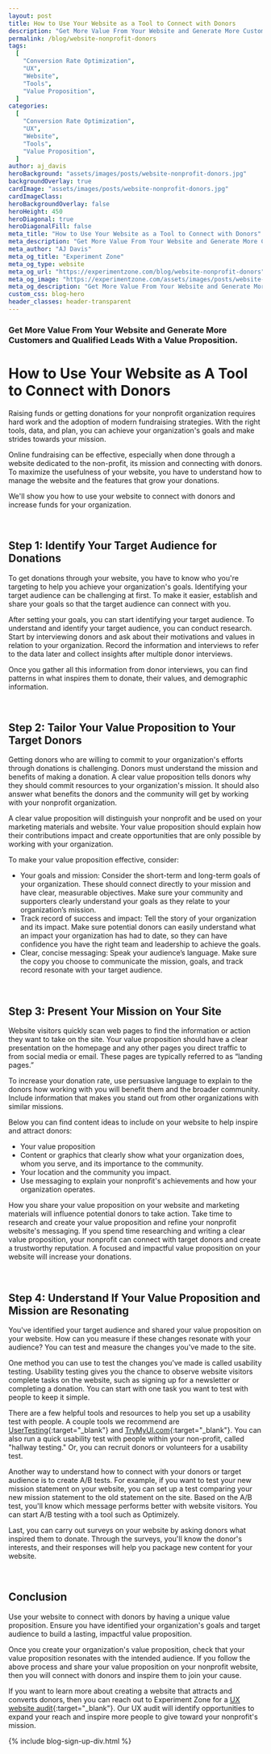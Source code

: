 ```yaml
---
layout: post
title: How to Use Your Website as a Tool to Connect with Donors
description: "Get More Value From Your Website and Generate More Customers and Qualified Leads With a Value Proposition."
permalink: /blog/website-nonprofit-donors
tags:
  [
    "Conversion Rate Optimization",
    "UX",
    "Website",
    "Tools",
    "Value Proposition",
  ]
categories:
  [
    "Conversion Rate Optimization",
    "UX",
    "Website",
    "Tools",
    "Value Proposition",
  ]
author: aj_davis
heroBackground: "assets/images/posts/website-nonprofit-donors.jpg"
backgroundOverlay: true
cardImage: "assets/images/posts/website-nonprofit-donors.jpg"
cardImageClass:
heroBackgroundOverlay: false
heroHeight: 450
heroDiagonal: true
heroDiagonalFill: false
meta_title: "How to Use Your Website as a Tool to Connect with Donors"
meta_description: "Get More Value From Your Website and Generate More Customers and Qualified Leads With a Value Proposition."
meta_author: "AJ Davis"
meta_og_title: "Experiment Zone"
meta_og_type: website
meta_og_url: "https://experimentzone.com/blog/website-nonprofit-donors"
meta_og_image: "https://experimentzone.com/assets/images/posts/website-nonprofit-donors.jpg"
meta_og_description: "Get More Value From Your Website and Generate More Customers and Qualified Leads With a Value Proposition."
custom_css: blog-hero
header_classes: header-transparent
---
```


### Get More Value From Your Website and Generate More Customers and Qualified Leads With a Value Proposition.

# How to Use Your Website as A Tool to Connect with Donors

Raising funds or getting donations for your nonprofit organization requires hard work and the adoption of modern fundraising strategies. With the right tools, data, and plan, you can achieve your organization's goals and make strides towards your mission.

Online fundraising can be effective, especially when done through a website dedicated to the non-profit, its mission and connecting with donors. To maximize the usefulness of your website, you have to understand how to manage the website and the features that grow your donations.

We'll show you how to use your website to connect with donors and increase funds for your organization.

<br />

## Step 1: Identify Your Target Audience for Donations

To get donations through your website, you have to know who you're targeting to help you achieve your organization's goals. Identifying your target audience can be challenging at first. To make it easier, establish and share your goals so that the target audience can connect with you.

After setting your goals, you can start identifying your target audience. To understand and identify your target audience, you can conduct research. Start by interviewing donors and ask about their motivations and values in relation to your organization. Record the information and interviews to refer to the data later and collect insights after multiple donor interviews.

Once you gather all this information from donor interviews, you can find patterns in what inspires them to donate, their values, and demographic information.

<br />

## Step 2: Tailor Your Value Proposition to Your Target Donors

Getting donors who are willing to commit to your organization's efforts through donations is challenging. Donors must understand the mission and benefits of making a donation. A clear value proposition tells donors why they should commit resources to your organization's mission. It should also answer what benefits the donors and the community will get by working with your nonprofit organization.

A clear value proposition will distinguish your nonprofit and be used on your marketing materials and website. Your value proposition should explain how their contributions impact and create opportunities that are only possible by working with your organization.

To make your value proposition effective, consider:

- Your goals and mission: Consider the short-term and long-term goals of your organization. These should connect directly to your mission and have clear, measurable objectives. Make sure your community and supporters clearly understand your goals as they relate to your organization’s mission.
- Track record of success and impact: Tell the story of your organization and its impact. Make sure potential donors can easily understand what an impact your organization has had to date, so they can have confidence you have the right team and leadership to achieve the goals.
- Clear, concise messaging: Speak your audience’s language. Make sure the copy you choose to communicate the mission, goals, and track record resonate with your target audience.

<br>

## Step 3: Present Your Mission on Your Site

Website visitors quickly scan web pages to find the information or action they want to take on the site. Your value proposition should have a clear presentation on the homepage and any other pages you direct traffic to from social media or email. These pages are typically referred to as “landing pages.”

To increase your donation rate, use persuasive language to explain to the donors how working with you will benefit them and the broader community. Include information that makes you stand out from other organizations with similar missions.

Below you can find content ideas to include on your website to help inspire and attract donors:

- Your value proposition
- Content or graphics that clearly show what your organization does, whom you serve, and its importance to the community.
- Your location and the community you impact.
- Use messaging to explain your nonprofit's achievements and how your organization operates.

How you share your value proposition on your website and marketing materials will influence potential donors to take action. Take time to research and create your value proposition and refine your nonprofit website's messaging. If you spend time researching and writing a clear value proposition, your nonprofit can connect with target donors and create a trustworthy reputation. A focused and impactful value proposition on your website will increase your donations.

<br>

## Step 4: Understand If Your Value Proposition and Mission are Resonating

You've identified your target audience and shared your value proposition on your website. How can you measure if these changes resonate with your audience? You can test and measure the changes you've made to the site.

One method you can use to test the changes you've made is called usability testing. Usability testing gives you the chance to observe website visitors complete tasks on the website, such as signing up for a newsletter or completing a donation. You can start with one task you want to test with people to keep it simple.

There are a few helpful tools and resources to help you set up a usability test with people. A couple tools we recommend are [UserTesting](https://www.usertesting.com/){:target="\_blank"} and [TryMyUI.com](https://www.trymyui.com/){:target="\_blank"}. You can also run a quick usability test with people within your non-profit, called "hallway testing." Or, you can recruit donors or volunteers for a usability test.

Another way to understand how to connect with your donors or target audience is to create A/B tests. For example, if you want to test your new mission statement on your website, you can set up a test comparing your new mission statement to the old statement on the site. Based on the A/B test, you'll know which message performs better with website visitors. You can start A/B testing with a tool such as Optimizely.

Last, you can carry out surveys on your website by asking donors what inspired them to donate. Through the surveys, you'll know the donor's interests, and their responses will help you package new content for your website.

<br>

## Conclusion

Use your website to connect with donors by having a unique value proposition. Ensure you have identified your organization's goals and target audience to build a lasting, impactful value proposition.

Once you create your organization's value proposition, check that your value proposition resonates with the intended audience. If you follow the above process and share your value proposition on your nonprofit website, then you will connect with donors and inspire them to join your cause.

If you want to learn more about creating a website that attracts and converts donors, then you can reach out to Experiment Zone for a [UX website audit](https://experimentzone.com/services/conversion-deep-dive/){:target="\_blank"}. Our UX audit will identify opportunities to expand your reach and inspire more people to give toward your nonprofit's mission.

{% include blog-sign-up-div.html %}
